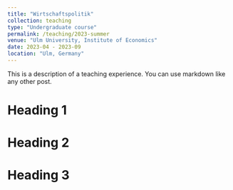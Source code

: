 ```yaml
---
title: "Wirtschaftspolitik"
collection: teaching
type: "Undergraduate course"
permalink: /teaching/2023-summer
venue: "Ulm University, Institute of Economics"
date: 2023-04 - 2023-09
location: "Ulm, Germany"
---
```


This is a description of a teaching experience. You can use markdown like any other post.

Heading 1
======

Heading 2
======

Heading 3
======
